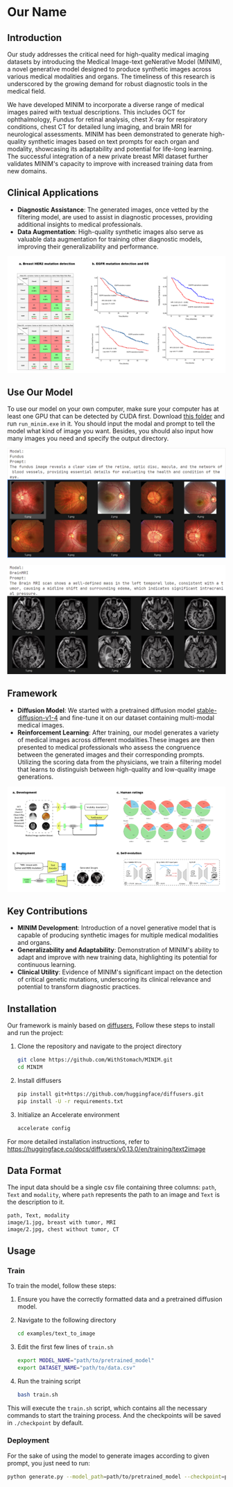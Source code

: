 # Our Name

## Introduction

Our study addresses the critical need for high-quality medical imaging datasets by introducing the Medical Image-text geNeratIve Model (MINIM), a novel generative model designed to produce synthetic images across various medical modalities and organs. The timeliness of this research is underscored by the growing demand for robust diagnostic tools in the medical field.

We have developed MINIM to incorporate a diverse range of medical images paired with textual descriptions. This includes OCT for ophthalmology, Fundus for retinal analysis, chest X-ray for respiratory conditions, chest CT for detailed lung imaging, and brain MRI for neurological assessments. MINIM has been demonstrated to generate high-quality synthetic images based on text prompts for each organ and modality, showcasing its adaptability and potential for life-long learning. The successful integration of a new private breast MRI dataset further validates MINIM's capacity to improve with increased training data from new domains.

## Clinical Applications

- **Diagnostic Assistance**: The generated images, once vetted by the filtering model, are used to assist in diagnostic processes, providing additional insights to medical professionals.
- **Data Augmentation**: High-quality synthetic images also serve as valuable data augmentation for training other diagnostic models, improving their generalizability and performance.

![clinical](./pic/clinical.png)

## Use Our Model

To use our model on your own computer, make sure your computer has at least one GPU that can be detected by CUDA first. Download [this folder](https://drive.google.com/drive/folders/1jx2F1LhOr_-fO_Nc0fWnMm7NxvL3xLYi) and run `run_minim.exe` in it. You should input the modal and prompt to tell the model what kind of image you want. Besides, you should also input how many images you need and specify the output directory.

![example1](./pic/example1.png)

![example2](./pic/example2.png)

## Framework

- **Diffusion Model**: We started with a pretrained diffusion model [stable-diffusion-v1-4](https://github.com/CompVis/stable-diffusion/blob/main/Stable_Diffusion_v1_Model_Card.md) and fine-tune it on our dataset containing multi-modal medical images.
- **Reinforcement Learning**: After training, our model generates a variety of medical images across different modalities.These images are then presented to medical professionals who assess the congruence between the generated images and their corresponding prompts. Utilizing the scoring data from the physicians, we train a filtering model that learns to distinguish between high-quality and low-quality image generations.

![framework](./pic/framework.png)

## Key Contributions
- **MINIM Development**: Introduction of a novel generative model that is capable of producing synthetic images for multiple medical modalities and organs.
- **Generalizability and Adaptability**: Demonstration of MINIM's ability to adapt and improve with new training data, highlighting its potential for continuous learning.
- **Clinical Utility**: Evidence of MINIM's significant impact on the detection of critical genetic mutations, underscoring its clinical relevance and potential to transform diagnostic practices.

## Installation

Our framework is mainly based on [diffusers](https://github.com/huggingface/diffusers.git),
Follow these steps to install and run the project:

1. Clone the repository and navigate to the project directory

    ```bash
    git clone https://github.com/WithStomach/MINIM.git
    cd MINIM
    ```

2. Install diffusers

    ```bash
    pip install git+https://github.com/huggingface/diffusers.git
    pip install -U -r requirements.txt
    ```

3. Initialize an Accelerate environment

    ```bash
    accelerate config
    ```

For more detailed installation instructions, refer to <https://huggingface.co/docs/diffusers/v0.13.0/en/training/text2image>

## Data Format

The input data should be a single csv file containing three columns: `path`, `Text` and `modality`, where `path` represents the path to an image and `Text` is the description to it.

```csv
path, Text, modality
image/1.jpg, breast with tumor, MRI
image/2.jpg, chest without tumor, CT
```

## Usage

### Train

To train the model, follow these steps:

1. Ensure you have the correctly formatted data and a pretrained diffusion model.

2. Navigate to the following directory

    ```bash
    cd examples/text_to_image
    ```

3. Edit the first few lines of `train.sh`

    ```bash
    export MODEL_NAME="path/to/pretrained_model"
    export DATASET_NAME="path/to/data.csv"
    ```

4. Run the training script

    ```bash
    bash train.sh
    ```

This will execute the `train.sh` script, which contains all the necessary commands to start the training process. And the checkpoints will be saved in `./checkpoint` by default.

### Deployment

For the sake of using the model to generate images according to given prompt, you just need to run:

```bash
python generate.py --model_path=path/to/pretrained_model --checkpoint=path/to/checkpoint/unet --prompt=prompt --output_dir=output/
```
